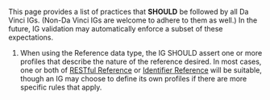 <div class="new-content" markdown="1">

This page provides a list of practices that **SHOULD** be followed by all Da Vinci IGs.  (Non-Da Vinci IGs are welcome to adhere to them as well.)  In the future, IG validation may automatically enforce a subset of these expectations.

1. When using the Reference data type, the IG SHOULD assert one or more profiles that describe the nature of the reference desired.  In most cases, one or both of [RESTful Reference](StructureDefinition-hrex-reference-rest.html) or [Identifier Reference](StructureDefinition-hrex-reference-rest.html) will be suitable, though an IG may choose to define its own profiles if there are more specific rules that apply.

</div>